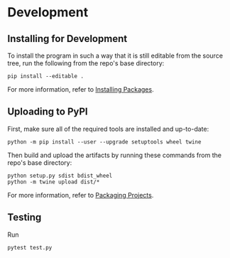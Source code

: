 # Development

## Installing for Development

To install the program in such a way that it is still editable from the source
tree, run the following from the repo's base directory:

```
pip install --editable .
```

For more information, refer to
[Installing Packages](https://packaging.python.org/tutorials/installing-packages/).

## Uploading to PyPI

First, make sure all of the required tools are installed and up-to-date:

```
python -m pip install --user --upgrade setuptools wheel twine
```

Then build and upload the artifacts by running these commands from the repo's
base directory:

```
python setup.py sdist bdist_wheel
python -m twine upload dist/*
```

For more information, refer to
[Packaging Projects](https://packaging.python.org/tutorials/packaging-projects/).

## Testing

Run
```bash
pytest test.py
```

